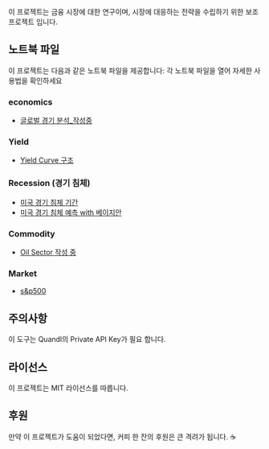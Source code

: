 이 프로젝트는 금융 시장에 대한 연구이며, 시장에 대응하는 전략을 수립하기 위한 보조 프로젝트 입니다.

## 노트북 파일
이 프로젝트는 다음과 같은 노트북 파일을 제공합니다:
각 노트북 파일을 열어 자세한 사용법을 확인하세요

### economics
- [글로벌 경기 분석_작성중](https://githubtocolab.com/xikest/Research-on-the-finanace-makret/blob/main/global_economics.ipynb)

### Yield
- [Yield Curve 구조](https://githubtocolab.com/xikest/Research-on-the-finanace-makret/blob/main/yield_curve_structure.ipynb)

### Recession (경기 침체)
- [미국 경기 침체 기간](https://colab.research.google.com/github/xikest/Research-on-the-finanace-makret/blob/main/recession/recession_periods_for_USA_with_wiki.ipynb)
- [미국 경기 침체 예측 with 베이지안](https://colab.research.google.com/github/xikest/Research-on-the-finanace-makret/blob/main/recession/period_to_recession_with_bayesian.ipynb)

### Commodity
- [Oil Sector 작성 중](https://githubtocolab.com/xikest/Research-on-the-finanace-makret/blob/main/Oil%20sector.ipynb)

### Market
- [s&p500](https://githubtocolab.com/xikest/Research-on-the-finanace-makret/blob/main/snp500_component_with_PCA.ipynb)

## 주의사항
이 도구는 Quandl의 Private API Key가 필요 합니다.

## 라이선스
이 프로젝트는 MIT 라이선스를 따릅니다.

## 후원
만약 이 프로젝트가 도움이 되었다면, 커피 한 잔의 후원은 큰 격려가 됩니다. ☕️

